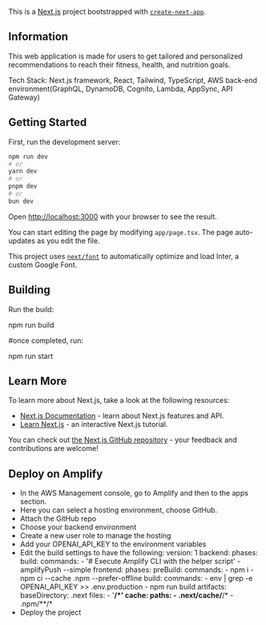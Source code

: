This is a [Next.js](https://nextjs.org/) project bootstrapped with [`create-next-app`](https://github.com/vercel/next.js/tree/canary/packages/create-next-app).

## Information

This web application is made for users to get tailored and personalized recommendations to reach their fitness, health, and nutrition goals.

Tech Stack:
Next.js framework, React, Tailwind, TypeScript, AWS back-end environment(GraphQL, DynamoDB, Cognito, Lambda, AppSync, API Gateway)


## Getting Started

First, run the development server:

```bash
npm run dev
# or
yarn dev
# or
pnpm dev
# or
bun dev
```

Open [http://localhost:3000](http://localhost:3000) with your browser to see the result.

You can start editing the page by modifying `app/page.tsx`. The page auto-updates as you edit the file.

This project uses [`next/font`](https://nextjs.org/docs/basic-features/font-optimization) to automatically optimize and load Inter, a custom Google Font.

## Building

Run the build:

npm run build

#once completed, run:

npm run start

## Learn More

To learn more about Next.js, take a look at the following resources:

- [Next.js Documentation](https://nextjs.org/docs) - learn about Next.js features and API.
- [Learn Next.js](https://nextjs.org/learn) - an interactive Next.js tutorial.

You can check out [the Next.js GitHub repository](https://github.com/vercel/next.js/) - your feedback and contributions are welcome!

## Deploy on Amplify

- In the AWS Management console, go to Amplify and then to the apps section.
- Here you can select a hosting environment, choose GitHub.
- Attach the GitHub repo
- Choose your backend environment 
- Create a new user role to manage the hosting
- Add your OPENAI_API_KEY to the environment variables
- Edit the build settings to have the following:
    version: 1
    backend:
      phases:
        build:
          commands:
            - '# Execute Amplify CLI with the helper script'
            - amplifyPush --simple
    frontend:
      phases:
        preBuild:
          commands:
            - npm i
            - npm ci --cache .npm --prefer-offline
        build:
          commands:
            - env | grep -e OPENAI_API_KEY >> .env.production
            - npm run build
      artifacts:
        baseDirectory: .next
        files:
          - '**/*'
      cache:
        paths:
          - .next/cache/**/*
          - .npm/**/*
- Deploy the project
